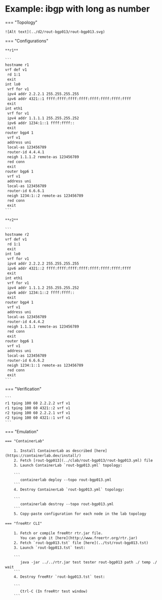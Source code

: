 # Example: ibgp with long as number

=== "Topology"

    ![Alt text](../d2/rout-bgp013/rout-bgp013.svg)

=== "Configurations"

    **r1**

    ```
    hostname r1
    vrf def v1
     rd 1:1
     exit
    int lo0
     vrf for v1
     ipv4 addr 2.2.2.1 255.255.255.255
     ipv6 addr 4321::1 ffff:ffff:ffff:ffff:ffff:ffff:ffff:ffff
     exit
    int eth1
     vrf for v1
     ipv4 addr 1.1.1.1 255.255.255.252
     ipv6 addr 1234:1::1 ffff:ffff::
     exit
    router bgp4 1
     vrf v1
     address uni
     local-as 123456789
     router-id 4.4.4.1
     neigh 1.1.1.2 remote-as 123456789
     red conn
     exit
    router bgp6 1
     vrf v1
     address uni
     local-as 123456789
     router-id 6.6.6.1
     neigh 1234:1::2 remote-as 123456789
     red conn
     exit
    ```

    **r2**

    ```
    hostname r2
    vrf def v1
     rd 1:1
     exit
    int lo0
     vrf for v1
     ipv4 addr 2.2.2.2 255.255.255.255
     ipv6 addr 4321::2 ffff:ffff:ffff:ffff:ffff:ffff:ffff:ffff
     exit
    int eth1
     vrf for v1
     ipv4 addr 1.1.1.2 255.255.255.252
     ipv6 addr 1234:1::2 ffff:ffff::
     exit
    router bgp4 1
     vrf v1
     address uni
     local-as 123456789
     router-id 4.4.4.2
     neigh 1.1.1.1 remote-as 123456789
     red conn
     exit
    router bgp6 1
     vrf v1
     address uni
     local-as 123456789
     router-id 6.6.6.2
     neigh 1234:1::1 remote-as 123456789
     red conn
     exit
    ```

=== "Verification"

    ```
    r1 tping 100 60 2.2.2.2 vrf v1
    r1 tping 100 60 4321::2 vrf v1
    r2 tping 100 60 2.2.2.1 vrf v1
    r2 tping 100 60 4321::1 vrf v1
    ```

=== "Emulation"

    === "ContainerLab"

        1. Install ContainerLab as described [here](https://containerlab.dev/install/)  
        2. Fetch [rout-bgp013](../clab/rout-bgp013/rout-bgp013.yml) file  
        3. Launch ContainerLab `rout-bgp013.yml` topology:  

        ```
           containerlab deploy --topo rout-bgp013.yml  
        ```
        4. Destroy ContainerLab `rout-bgp013.yml` topology:  

        ```
           containerlab destroy --topo rout-bgp013.yml  
        ```
        5. Copy-paste configuration for each node in the lab topology

    === "freeRtr CLI"

        1. Fetch or compile freeRtr rtr.jar file.  
           You can grab it [here](http://www.freertr.org/rtr.jar)  
        2. Fetch `rout-bgp013.tst` file [here](../tst/rout-bgp013.tst)  
        3. Launch `rout-bgp013.tst` test:  

        ```
           java -jar ../../rtr.jar test tester rout-bgp013 path ./ temp ./ wait
        ```
        4. Destroy freeRtr `rout-bgp013.tst` test:  

        ```
           Ctrl-C (In freeRtr test window)
        ```

